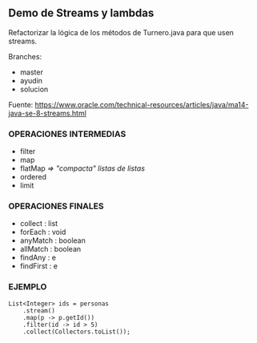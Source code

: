 ## Demo de Streams y lambdas

Refactorizar la lógica de los métodos de Turnero.java para que usen streams.

Branches:
- master
- ayudin
- solucion

Fuente: https://www.oracle.com/technical-resources/articles/java/ma14-java-se-8-streams.html

### OPERACIONES INTERMEDIAS
- filter
- map
- flatMap *=> "compacta" listas de listas*
- ordered
- limit

### OPERACIONES FINALES
- collect : list
- forEach : void
- anyMatch : boolean
- allMatch : boolean
- findAny : e
- findFirst : e

### EJEMPLO
```
List<Integer> ids = personas
    .stream()
    .map(p -> p.getId())
    .filter(id -> id > 5)
    .collect(Collectors.toList());
```
